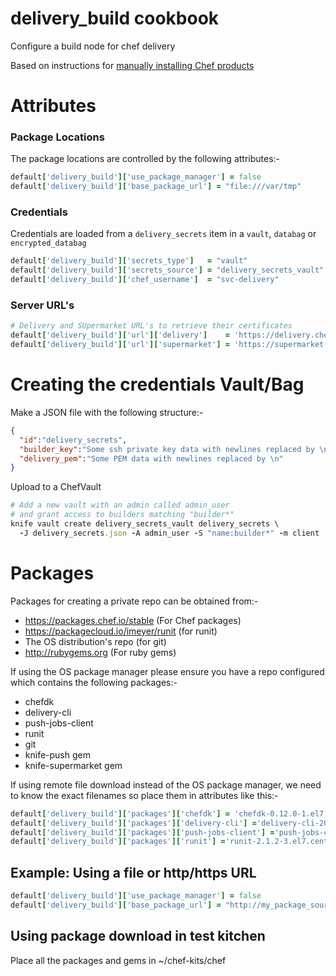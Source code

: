 # delivery_build cookbook

Configure a build node for chef delivery

Based on instructions for [manually installing Chef products](https://github.com/trickyearlobe/manual_install_chef_products)

# Attributes

### Package Locations
The package locations are controlled by the following attributes:-

```ruby
default['delivery_build']['use_package_manager'] = false
default['delivery_build']['base_package_url'] = "file:///var/tmp"
```

### Credentials
Credentials are loaded from a ```delivery_secrets``` item in a ```vault```, ```databag``` or ```encrypted_databag```

```ruby
default['delivery_build']['secrets_type']   = "vault"
default['delivery_build']['secrets_source'] = "delivery_secrets_vault"
default['delivery_build']['chef_username']  = "svc-delivery"
```

### Server URL's

```ruby
# Delivery and SUpermarket URL's to retrieve their certificates
default['delivery_build']['url']['delivery']    = 'https://delivery.chefdemo.net'
default['delivery_build']['url']['supermarket'] = 'https://supermarket.chefdemo.net'
```

# Creating the credentials Vault/Bag
Make a JSON file with the following structure:-

```json
{
  "id":"delivery_secrets",
  "builder_key":"Some ssh private key data with newlines replaced by \n",
  "delivery_pem":"Some PEM data with newlines replaced by \n"
}
```

Upload to a ChefVault

```ruby
# Add a new vault with an admin called admin_user
# and grant access to builders matching "builder*"
knife vault create delivery_secrets_vault delivery_secrets \
  -J delivery_secrets.json -A admin_user -S "name:builder*" -m client

```

# Packages

Packages for creating a private repo can be obtained from:-

* https://packages.chef.io/stable (For Chef packages)
* https://packagecloud.io/imeyer/runit (for runit)
* The OS distribution's repo (for git)
* http://rubygems.org (For ruby gems)

If using the OS package manager please ensure you have a repo configured which contains the following packages:-

* chefdk
* delivery-cli
* push-jobs-client
* runit
* git
* knife-push gem
* knife-supermarket gem

If using remote file download instead of the OS package manager, we need to know the exact filenames so place them in attributes like this:-

```ruby
default['delivery_build']['packages']['chefdk'] = 'chefdk-0.12.0-1.el7.x86_64.rpm'
default['delivery_build']['packages']['delivery-cli'] ='delivery-cli-20160317163950-1.el6.x86_64.rpm'
default['delivery_build']['packages']['push-jobs-client'] ='push-jobs-client-1.3.4-1.el7.x86_64.rpm'
default['delivery_build']['packages']['runit'] ='runit-2.1.2-3.el7.centos.x86_64.rpm'
```

## Example: Using a file or http/https URL

```ruby
default['delivery_build']['use_package_manager'] = false
default['delivery_build']['base_package_url'] = "http://my_package_source/packages/chef"
```

## Using package download in test kitchen
Place all the packages and gems in ~/chef-kits/chef
